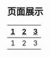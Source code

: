 ## 页面展示

[1](./images/1.png) | [2](./images/1.png) | [3](./images/1.png) |
| :--: | :--: | :--: |
| 1 | 2 | 3 |